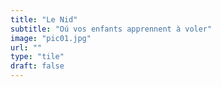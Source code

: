 ```yaml
---
title: "Le Nid"
subtitle: "Oú vos enfants apprennent à voler"
image: "pic01.jpg"
url: ""
type: "tile"
draft: false
---
```


